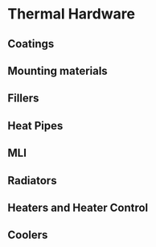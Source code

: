 # Thermal Hardware

## Coatings
## Mounting materials
## Fillers
## Heat Pipes
## MLI
## Radiators
## Heaters and Heater Control
## Coolers

